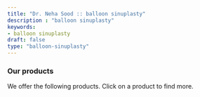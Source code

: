 ```yaml
---
title: "Dr. Neha Sood :: balloon sinuplasty"
description : "balloon sinuplasty" 
keywords:
- balloon sinuplasty
draft: false
type: "balloon-sinuplasty"
---
```


### Our products

We offer the following products. Click on a product to find more.